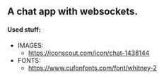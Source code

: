 ## A chat app with websockets. 

#### Used stuff:
- IMAGES:
  - https://iconscout.com/icon/chat-1438144
- FONTS:
  - https://www.cufonfonts.com/font/whitney-2
